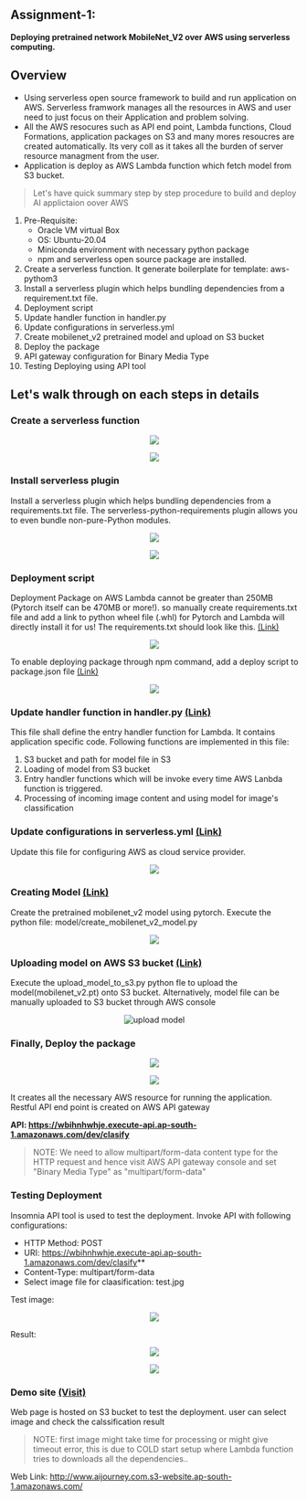 ## Assignment-1: 
**Deploying pretrained network MobileNet_V2 over AWS using serverless computing.**

## Overview

* Using serverless open source framework to build and run application on AWS. Serverless framwork manages all the resources in AWS and user need to just focus on their Application and problem solving.
* All the AWS resocures such as API end point, Lambda functions, Cloud Formations, application packages on S3 and many mores resoucres are created automatically. Its very coll as it takes all the burden of server resource managment from the user.
* Application is deploy as AWS Lambda function which fetch model from S3 bucket.

> Let's have quick summary step by step procedure to build and deploy AI applictaion oover AWS

1. Pre-Requisite: 
    * Oracle VM virtual Box
    * OS: Ubuntu-20.04
    * Miniconda environment with necessary python package
    * npm and serverless open source package are installed.
1. Create a serverless function. It generate boilerplate for template: aws-pythom3
2. Install a serverless plugin which helps bundling dependencies from a requirement.txt file. 
3. Deployment script
6. Update handler function in handler.py
7. Update configurations in serverless.yml
8. Create mobilenet_v2 pretrained model and upload on S3 bucket
8. Deploy the package
9. API gateway configuration for Binary Media Type
11. Testing Deploying using API tool

## Let's walk through on each steps in details

### Create a serverless function

<p align="center"><img style="max-width:800px" src="doc_images/sls_create.png"></p>

<p align="center"><img style="max-width:800px" src="doc_images/sls_create_cli_status.png"></p>

### Install serverless plugin
Install a serverless plugin which helps bundling dependencies from a requirements.txt file. The serverless-python-requirements plugin allows you to even bundle non-pure-Python modules. 

<p align="center"><img style="max-width:800px" src="doc_images/sls_plugin.png"></p>

<p align="center"><img style="max-width:800px" src="doc_images/sls_plugn_cli_status.png"></p>

### Deployment script
Deployment Package on AWS Lambda cannot be greater than 250MB (Pytorch itself can be 470MB or more!). so manually create requirements.txt file and add a link to python wheel file (.whl) for Pytorch and Lambda will directly install it for us! 
The requirements.txt should look like this. [(Link)](mobilenetv2-pytorch-aws/requirements.py)

<p align="center"><img style="max-width:800px" src="doc_images/requirements.png"></p>

To enable deploying package through npm command, add a deploy script to package.json file [(Link)](mobilenetv2-pytorch-aws/package.json)

<p align="center"><img style="max-width:800px" src="doc_images/package.png"></p>

### Update handler function in handler.py [(Link)](mobilenetv2-pytorch-aws/handler.py)
This file shall define the entry handler function for Lambda. It contains application specific code. Following functions are implemented in this file:
1. S3 bucket and path for model file in S3
2. Loading of model from S3 bucket
3. Entry handler functions which will be invoke every time AWS Lanbda function is triggered.
3. Processing of incoming image content and using model for image's classification

### Update configurations in serverless.yml [(Link)](mobilenetv2-pytorch-aws/handler.py)
Update this file for configuring AWS as cloud service provider. 

<p align="center"><img style="max-width:800px" src="doc_images/serverless_yml.png"></p>

### Creating Model [(Link)](mobilenetv2-pytorch-aws/model/create_mobilenet_v2_model.py)

Create the pretrained mobilenet_v2 model using pytorch. Execute the python file: model/create_mobilenet_v2_model.py
<p align="center"><img style="max-width:800px" src="doc_images/create_model.png"></p>


### Uploading model on AWS S3 bucket [(Link)](mobilenetv2-pytorch-aws/model/upload_model_to_s3.py)

Execute the upload_model_to_s3.py python fle to upload the model(mobilenet_v2.pt) onto S3 bucket. Alternatively, model file can be manually uploaded to S3 bucket through AWS console
<p align="center"><img style="max-width:800px" src="doc_images/upload_model.png" alt="upload model"></p>

### Finally, Deploy the package
<p align="center"><img style="max-width:800px" src="doc_images/npm_deploy.png"></p>

<p align="center"><img style="max-width:800px" src="doc_images/npm_deploy_cli_status.png"></p>

It creates all the necessary AWS resource for running the application. Restful API end point is created on AWS API gateway

**API: https://wbihnhwhje.execute-api.ap-south-1.amazonaws.com/dev/clasify**

> NOTE: We need to allow multipart/form-data content type for the HTTP request and hence visit AWS API gateway console and set "Binary Media Type" as "multipart/form-data"

### Testing Deployment

Insomnia API tool is used to test the deployment. Invoke API with following configurations:

* HTTP Method: POST
* URI: https://wbihnhwhje.execute-api.ap-south-1.amazonaws.com/dev/clasify**
* Content-Type: multipart/form-data
* Select image file for claasification: test.jpg

Test image:
<p align="center"><img style="max-width:800px" src="doc_images/test.jpg"></p>

Result:
<p align="center"><img style="max-width:800px" src="doc_images/insomnia_result.png"></p>

<p align="center"><img style="max-width:800px" src="doc_images/insomnia_header.png"></p>

### Demo site [(Visit)](http://www.aijourney.com.s3-website.ap-south-1.amazonaws.com/)

Web page is hosted on S3 bucket to test the deployment. user can select image and check the calssification result 
> NOTE: first image might take time for processing or might give timeout error, this is due to COLD start setup where Lambda function tries to downloads all the dependencies..

Web Link: http://www.aijourney.com.s3-website.ap-south-1.amazonaws.com/

 


